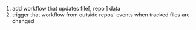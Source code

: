 1. add workflow that updates file[, repo ] data
1. trigger that workflow from outside repos' events when tracked files are changed
